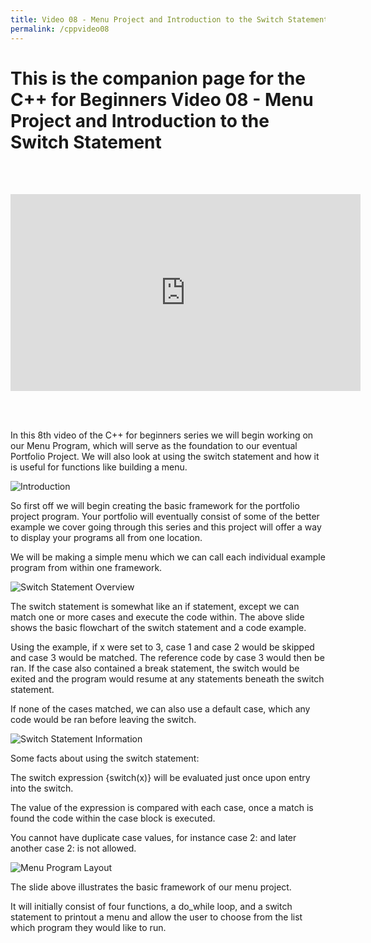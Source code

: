 ```yaml
---
title: Video 08 - Menu Project and Introduction to the Switch Statement
permalink: /cppvideo08
---
```


# This is the companion page for the C++ for Beginners Video 08 - Menu Project and Introduction to the Switch Statement
<br/>
<br/>
<p align="center">
<iframe width="560" height="315" src="https://www.youtube.com/embed/Bxp3TUkECyg" frameborder="0" allow="accelerometer; autoplay; encrypted-media; gyroscope; picture-in-picture" allowfullscreen></iframe>
</p>
<br/>
<br/>

In this 8th video of the C++ for beginners series we will begin working on our Menu Program, which will serve as the foundation to our eventual Portfolio Project. We will also look at using the switch statement and how it is useful for functions like building a menu.

![Introduction](images\videos\Cpp08\Lesson08_WhiteBoard_Intro.jpg)

So first off we will begin creating the basic framework for the portfolio project program. Your portfolio will eventually consist of some of the better example we cover going through this series and this project will offer a way to display your programs all from one location.

We will be making a simple menu which we can call each individual example program from within one framework.


![Switch Statement Overview](images\videos\Cpp08\Lesson08_WhiteBoard_02.jpg)

The switch statement is somewhat like an if statement, except we can match one or more cases and execute the code within. The above slide shows the basic flowchart of the switch statement and a code example.

Using the example, if x were set to 3, case 1 and case 2 would be skipped and case 3 would be matched. The reference code by case 3 would then be ran. If the case also contained a break statement, the switch would be exited and the program would resume at any statements beneath the switch statement.

If none of the cases matched, we can also use a default case, which any code would be ran before leaving the switch.

![Switch Statement Information](images\videos\Cpp08\Lesson08_WhiteBoard_03.jpg)

Some facts about using the switch statement:

The switch expression {switch(x)} will be evaluated just once upon entry into the switch.

The value of the expression is compared with each case, once a match is found the code within the case block is executed.

You cannot have duplicate case values, for instance case 2: and later another case 2: is not allowed.


![Menu Program Layout](images\videos\Cpp08\Lesson08_WhiteBoard_01.jpg)

The slide above illustrates the basic framework of our menu project.

It will initially consist of four functions, a do_while loop, and a switch statement to printout a menu and allow the user to choose from the list which program they would like to run.
